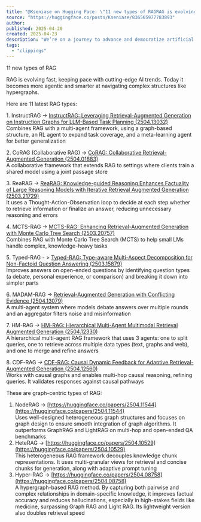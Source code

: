 ```yaml
---
title: "@Kseniase on Hugging Face: \"11 new types of RAGRAG is evolving fast, keeping pace with cutting-edge AI…\""
source: "https://huggingface.co/posts/Kseniase/836565977783893"
author:
published: 2025-04-20
created: 2025-04-23
description: "We’re on a journey to advance and democratize artificial intelligence through open source and open science."
tags:
  - "clippings"
---
```


11 new types of RAG  
  
RAG is evolving fast, keeping pace with cutting-edge AI trends. Today it becomes more agentic and smarter at navigating complex structures like hypergraphs.  
  
Here are 11 latest RAG types:  
  
1\. InstructRAG -> [InstructRAG: Leveraging Retrieval-Augmented Generation on Instruction Graphs for LLM-Based Task Planning (2504.13032)](https://huggingface.co/papers/2504.13032)  
Combines RAG with a multi-agent framework, using a graph-based structure, an RL agent to expand task coverage, and a meta-learning agent for better generalization  
  
2\. CoRAG (Collaborative RAG) -> [CoRAG: Collaborative Retrieval-Augmented Generation (2504.01883)](https://huggingface.co/papers/2504.01883)  
A collaborative framework that extends RAG to settings where clients train a shared model using a joint passage store  
  
3\. ReaRAG -> [ReaRAG: Knowledge-guided Reasoning Enhances Factuality of Large Reasoning Models with Iterative Retrieval Augmented Generation (2503.21729)](https://huggingface.co/papers/2503.21729)  
It uses a Thought-Action-Observation loop to decide at each step whether to retrieve information or finalize an answer, reducing unnecessary reasoning and errors  
  
4\. MCTS-RAG -> [MCTS-RAG: Enhancing Retrieval-Augmented Generation with Monte Carlo Tree Search (2503.20757)](https://huggingface.co/papers/2503.20757)  
Combines RAG with Monte Carlo Tree Search (MCTS) to help small LMs handle complex, knowledge-heavy tasks  
  
5\. Typed-RAG - > [Typed-RAG: Type-aware Multi-Aspect Decomposition for Non-Factoid Question Answering (2503.15879)](https://huggingface.co/papers/2503.15879)  
Improves answers on open-ended questions by identifying question types (a debate, personal experience, or comparison) and breaking it down into simpler parts  
  
6\. MADAM-RAG -> [Retrieval-Augmented Generation with Conflicting Evidence (2504.13079)](https://huggingface.co/papers/2504.13079)  
A multi-agent system where models debate answers over multiple rounds and an aggregator filters noise and misinformation  
  
7\. HM-RAG -> [HM-RAG: Hierarchical Multi-Agent Multimodal Retrieval Augmented Generation (2504.12330)](https://huggingface.co/papers/2504.12330)  
A hierarchical multi-agent RAG framework that uses 3 agents: one to split queries, one to retrieve across multiple data types (text, graphs and web), and one to merge and refine answers  
  
8\. CDF-RAG -> [CDF-RAG: Causal Dynamic Feedback for Adaptive Retrieval-Augmented Generation (2504.12560)](https://huggingface.co/papers/2504.12560)  
Works with causal graphs and enables multi-hop causal reasoning, refining queries. It validates responses against causal pathways  
  
These are graph-centric types of RAG:

1. NodeRAG -> [https://huggingface.co/papers/2504.11544](https://huggingface.co/papers/2504.11544)  
	Uses well-designed heterogeneous graph structures and focuses on graph design to ensure smooth integration of graph algorithms. It outperforms GraphRAG and LightRAG on multi-hop and open-ended QA benchmarks
2. HeteRAG -> [https://huggingface.co/papers/2504.10529](https://huggingface.co/papers/2504.10529)  
	This heterogeneous RAG framework decouples knowledge chunk representations. It uses multi-granular views for retrieval and concise chunks for generation, along with adaptive prompt tuning
3. Hyper-RAG -> [https://huggingface.co/papers/2504.08758](https://huggingface.co/papers/2504.08758)  
	A hypergraph-based RAG method. By capturing both pairwise and complex relationships in domain-specific knowledge, it improves factual accuracy and reduces hallucinations, especially in high-stakes fields like medicine, surpassing Graph RAG and Light RAG. Its lightweight version also doubles retrieval speed

